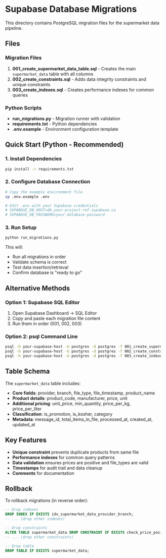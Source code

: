 # Supabase Database Migrations

This directory contains PostgreSQL migration files for the supermarket data pipeline.

## Files

### Migration Files
1. **001_create_supermarket_data_table.sql** - Creates the main `supermarket_data` table with all columns
2. **002_create_constraints.sql** - Adds data integrity constraints and unique constraints
3. **003_create_indexes.sql** - Creates performance indexes for common queries

### Python Scripts
- **run_migrations.py** - Migration runner with validation
- **requirements.txt** - Python dependencies
- **.env.example** - Environment configuration template

## Quick Start (Python - Recommended)

### 1. Install Dependencies
```bash
pip install -r requirements.txt
```

### 2. Configure Database Connection
```bash
# Copy the example environment file
cp .env.example .env

# Edit .env with your Supabase credentials
# SUPABASE_DB_HOST=db.your-project-ref.supabase.co
# SUPABASE_DB_PASSWORD=your-database-password
```

### 3. Run Setup
```bash
python run_migrations.py
```

This will:
- Run all migrations in order
- Validate schema is correct
- Test data insertion/retrieval
- Confirm database is "ready to go"

## Alternative Methods

### Option 1: Supabase SQL Editor
1. Open Supabase Dashboard → SQL Editor
2. Copy and paste each migration file content
3. Run them in order (001, 002, 003)

### Option 2: psql Command Line
```bash
psql -h your-supabase-host -U postgres -d postgres -f 001_create_supermarket_data_table.sql
psql -h your-supabase-host -U postgres -d postgres -f 002_create_constraints.sql
psql -h your-supabase-host -U postgres -d postgres -f 003_create_indexes.sql
```

## Table Schema

The `supermarket_data` table includes:

- **Core fields**: provider, branch, file_type, file_timestamp, product_name
- **Product details**: product_code, manufacturer, price, unit
- **Additional pricing**: unit_price, min_quantity, price_per_kg, price_per_liter  
- **Classification**: is_promotion, is_kosher, category
- **Metadata**: message_id, total_items_in_file, processed_at, created_at, updated_at

## Key Features

- **Unique constraint** prevents duplicate products from same file
- **Performance indexes** for common query patterns
- **Data validation** ensures prices are positive and file_types are valid
- **Timestamps** for audit trail and data cleanup
- **Comments** for documentation

## Rollback

To rollback migrations (in reverse order):

```sql
-- Drop indexes
DROP INDEX IF EXISTS idx_supermarket_data_provider_branch;
-- ... (drop other indexes)

-- Drop constraints  
ALTER TABLE supermarket_data DROP CONSTRAINT IF EXISTS check_price_positive;
-- ... (drop other constraints)

-- Drop table
DROP TABLE IF EXISTS supermarket_data;
```